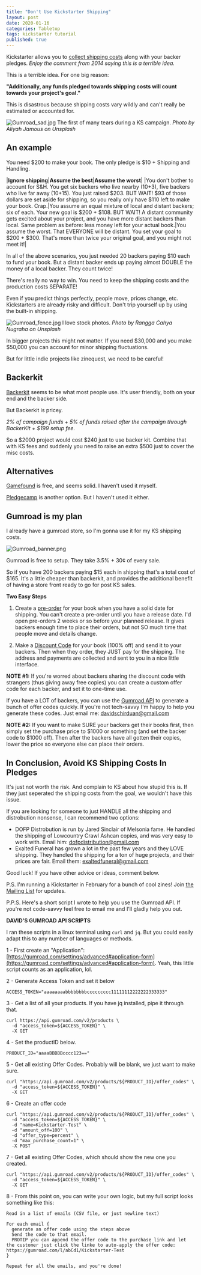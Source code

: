 ```yaml
---
title: "Don't Use Kickstarter Shipping"
layout: post
date: 2020-01-16
categories: Tabletop
tags: kickstarter tutorial
published: true
---
```


Kickstarter allows you to [collect shipping costs](https://www.kickstarter.com/blog/weve-made-shipping-rewards-a-lot-more-flexible?ref=tipsblog) along with your backer pledges. _Enjoy the comment from 2014 saying this is a terrible idea._

This is a terrible idea. For one big reason:

**"Additionally, any funds pledged towards shipping costs will count towards your project's goal."**

This is disastrous because shipping costs vary wildly and can't really be estimated or accounted for.

![Gumroad_sad.jpg](/images/posts/Gumroad_sad.jpg)
The first of many tears during a KS campaign. *Photo by Aliyah Jamous on Unsplash*

## An example

You need $200 to make your book. The only pledge is $10 + Shipping and Handling. 

|**Ignore shipping**|**Assume the best**|**Assume the worst**|
|You don't bother to account for S&H. You get six backers who live nearby ($10+$3), five backers who live far away ($10+$15). You just raised $203. BUT WAIT! $93 of those dollars are set aside for shipping, so you really only have $110 left to make your book. Crap.|You assume an equal mixture of local and distant backers; six of each. Your new goal is $200 + $108. BUT WAIT! A distant community gets excited about your project, and you have more distant backers than local. Same problem as before: less money left for your actual book.|You assume the worst. That EVERYONE will be distant. You set your goal to $200 + $300. That's more than twice your original goal, and you might not meet it!|

In all of the above scenarios, you just needed 20 backers paying $10 each to fund your book. But a distant backer ends up paying almost DOUBLE the money of a local backer. They count twice!

There's really no way to win. You need to keep the shipping costs and the production costs SEPARATE!

Even if you predict things perfectly, people move, prices change, etc. Kickstarters are already risky and difficult. Don't trip yourself up by using the built-in shipping.

![Gumroad_fence.jpg](/images/posts/Gumroad_fence.jpg)
I love stock photos. *Photo by Rangga Cahya Nugraha on Unsplash*

In bigger projects this might not matter. If you need $30,000 and you make $50,000 you can account for minor shipping fluctuations. 

But for little indie projects like zinequest, we need to be careful!

## Backerkit

[Backerkit](https://www.backerkit.com/for-creators) seems to be what most people use. It's user friendly, both on your end and the backer side. 

But Backerkit is pricey. 

*2% of campaign funds + 5% of funds raised after the campaign through BackerKit + $199 setup fee.*

So a $2000 project would cost $240 just to use backer kit. Combine that with KS fees and suddenly you need to raise an extra $500 just to cover the misc costs.

## Alternatives

[Gamefound](https://gamefound.com/info/about#/) is free, and seems solid. I haven't used it myself.

[Pledgecamp](https://pledgecamp.com) is another option. But I haven't used it either.

## Gumroad is my plan

I already have a gumroad store, so I'm gonna use it for my KS shipping costs.

![Gumroad_banner.png](/images/posts/Gumroad_banner.png)

Gumroad is free to setup. They take 3.5% + 30¢ of every sale.

So if you have 200 backers paying $15 each in shipping that's a total cost of $165. It's a little cheaper than backerkit, and provides the additional benefit of having a store front ready to go for post KS sales.

**Two Easy Steps**

1. Create a [pre-order](https://help.gumroad.com/article/63-pre-order-products) for your book when you have a solid date for shipping. You can't create a pre-order until you have a release date. 
 I'd open pre-orders 2 weeks or so before your planned release. It gives backers enough time to place their orders, but not SO much time that people move and details change.

2. Make a [Discount Code](https://help.gumroad.com/article/128-creating-offer-codes) for your book (100% off) and send it to your backers. Then when they order, they JUST pay for the shipping. The address and payments are collected and sent to you in a nice little interface.

**NOTE #1:** If you're worred about backers sharing the discount code with strangers (thus giving away free copies) you can create a custom offer code for each backer, and set it to one-time use. 

If you have a LOT of backers, you can use the [Gumroad API](https://gumroad.com/api#offer-codes) to generate a bunch of offer codes quickly. If you're not tech-savvy I'm happy to help you generate these codes. Just email me: davidschirduan@gmail.com

**NOTE #2:** If you want to make SURE your backers get their books first, then simply set the purchase price to $1000 or something (and set the backer code to $1000 off). Then after the backers have all gotten their copies, lower the price so everyone else can place their orders.

## In Conclusion, Avoid KS Shipping Costs In Pledges

It's just not worth the risk. And complain to KS about how stupid this is. If they just seperated the shipping costs from the goal, we wouldn't have this issue.

If you are looking for someone to just HANDLE all the shipping and distrobution nonsense, I can recommend two options:

 - DOFP Distrobution is run by Jared Sinclair of Melsonia fame. He handled the shipping of Lowcountry Crawl Ashcan copies, and was very easy to work with. Email him: dofpdistribution@gmail.com
 - Exalted Funeral has grown a lot in the past few years and they LOVE shipping. They handled the shipping for a ton of huge projects, and their prices are fair. Email them: exaltedfuneral@gmail.com

Good luck! If you have other advice or ideas, comment below.

P.S. I'm running a Kickstarter in February for a bunch of cool zines! Join [the Mailing List](https://gumroad.com/technicalgrimoire/follow) for updates.

P.P.S. Here's a short script I wrote to help you use the Gumroad API. If you're not code-savvy feel free to email me and I'll gladly help you out.

**DAVID'S GUMROAD API SCRIPTS**

I ran these scripts in a linux terminal using `curl` and `jq`. But you could easily adapt this to any number of languages or methods.

1 - First create an "Application": [https://gumroad.com/settings/advanced#application-form](https://gumroad.com/settings/advanced#application-form). Yeah, this little script counts as an application, lol.

2 -  Generate Access Token and set it below

```
ACCESS_TOKEN="aaaaaaaabbbbbbbbccccccccc11111112222222333333"
```

3 - Get a list of all your products. If you have jq installed, pipe it through that.

```
curl https://api.gumroad.com/v2/products \
  -d "access_token=${ACCESS_TOKEN}" \
  -X GET
```

4 - Set the productID below.

```
PRODUCT_ID="aaaaBBBBBcccc123=="
```

5 - Get all existing Offer Codes. Probably will be blank, we just want to make sure.

```
curl "https://api.gumroad.com/v2/products/${PRODUCT_ID}/offer_codes" \
  -d "access_token=${ACCESS_TOKEN}" \
  -X GET
```

6 - Create an offer code

```
curl "https://api.gumroad.com/v2/products/${PRODUCT_ID}/offer_codes" \
  -d "access_token=${ACCESS_TOKEN}" \
  -d "name=Kickstarter-Test" \
  -d "amount_off=100" \
  -d "offer_type=percent" \
  -d "max_purchase_count=1" \
  -X POST
```

7 - Get all existing Offer Codes, which should show the new one you created.

```
curl "https://api.gumroad.com/v2/products/${PRODUCT_ID}/offer_codes" \
  -d "access_token=${ACCESS_TOKEN}" \
  -X GET
```

 8 - From this point on, you can write your own logic, but my full script looks something like this:

```
Read in a list of emails (CSV file, or just newline text)

For each email {
  generate an offer code using the steps above
  Send the code to that email.
  PROTIP you can append the offer code to the purchase link and let the customer just click the linke to auto-apply the offer code: https://gumroad.com/l/abCd1/Kickstarter-Test
}

Repeat for all the emails, and you're done!
```